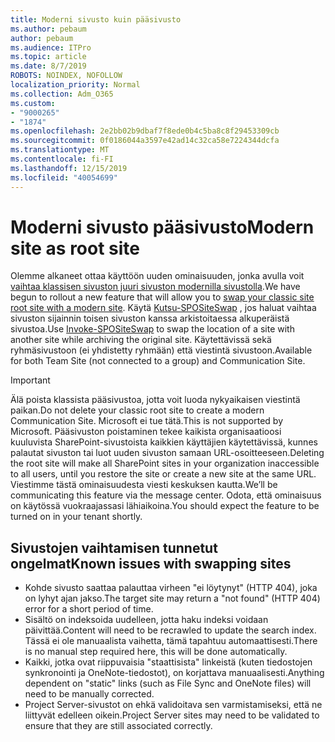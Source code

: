 ```yaml
---
title: Moderni sivusto kuin pääsivusto
ms.author: pebaum
author: pebaum
ms.audience: ITPro
ms.topic: article
ms.date: 8/7/2019
ROBOTS: NOINDEX, NOFOLLOW
localization_priority: Normal
ms.collection: Adm_O365
ms.custom:
- "9000265"
- "1874"
ms.openlocfilehash: 2e2bb02b9dbaf7f8ede0b4c5ba8c8f29453309cb
ms.sourcegitcommit: 0f0186044a3597e42ad14c32ca58e7224344dcfa
ms.translationtype: MT
ms.contentlocale: fi-FI
ms.lasthandoff: 12/15/2019
ms.locfileid: "40054699"
---
```

# <a name="modern-site-as-root-site"></a><span data-ttu-id="a2517-102">Moderni sivusto pääsivusto</span><span class="sxs-lookup"><span data-stu-id="a2517-102">Modern site as root site</span></span>

<span data-ttu-id="a2517-103">Olemme alkaneet ottaa käyttöön uuden ominaisuuden, jonka avulla voit [vaihtaa klassisen sivuston juuri sivuston modernilla sivustolla](https://docs.microsoft.com/sharepoint/modern-root-site).</span><span class="sxs-lookup"><span data-stu-id="a2517-103">We have begun to rollout a new feature that will allow you to [swap your classic site root site with a modern site](https://docs.microsoft.com/sharepoint/modern-root-site).</span></span> <span data-ttu-id="a2517-104">Käytä [Kutsu-SPOSiteSwap](https://docs.microsoft.com/powershell/module/sharepoint-online/invoke-spositeswap?view=sharepoint-ps) , jos haluat vaihtaa sivuston sijainnin toisen sivuston kanssa arkistoitaessa alkuperäistä sivustoa.</span><span class="sxs-lookup"><span data-stu-id="a2517-104">Use [Invoke-SPOSiteSwap](https://docs.microsoft.com/powershell/module/sharepoint-online/invoke-spositeswap?view=sharepoint-ps) to swap the location of a site with another site while archiving the original site.</span></span> <span data-ttu-id="a2517-105">Käytettävissä sekä ryhmäsivustoon (ei yhdistetty ryhmään) että viestintä sivustoon.</span><span class="sxs-lookup"><span data-stu-id="a2517-105">Available for both Team Site (not connected to a group) and Communication Site.</span></span>

>[!Important]
> <span data-ttu-id="a2517-106">Älä poista klassista pääsivustoa, jotta voit luoda nykyaikaisen viestintä paikan.</span><span class="sxs-lookup"><span data-stu-id="a2517-106">Do not delete your classic root site to create a modern Communication Site.</span></span> <span data-ttu-id="a2517-107">Microsoft ei tue tätä.</span><span class="sxs-lookup"><span data-stu-id="a2517-107">This is not supported by Microsoft.</span></span> <span data-ttu-id="a2517-108">Pääsivuston poistaminen tekee kaikista organisaatioosi kuuluvista SharePoint-sivustoista kaikkien käyttäjien käytettävissä, kunnes palautat sivuston tai luot uuden sivuston samaan URL-osoitteeseen.</span><span class="sxs-lookup"><span data-stu-id="a2517-108">Deleting the root site will make all SharePoint sites in your organization inaccessible to all users, until you restore the site or create a new site at the same URL.</span></span> <span data-ttu-id="a2517-109">Viestimme tästä ominaisuudesta viesti keskuksen kautta.</span><span class="sxs-lookup"><span data-stu-id="a2517-109">We’ll be communicating this feature via the message center.</span></span> <span data-ttu-id="a2517-110">Odota, että ominaisuus on käytössä vuokraajassasi lähiaikoina.</span><span class="sxs-lookup"><span data-stu-id="a2517-110">You should expect the feature to be turned on in your tenant shortly.</span></span>

## <a name="known-issues-with-swapping-sites"></a><span data-ttu-id="a2517-111">Sivustojen vaihtamisen tunnetut ongelmat</span><span class="sxs-lookup"><span data-stu-id="a2517-111">Known issues with swapping sites</span></span>
- <span data-ttu-id="a2517-112">Kohde sivusto saattaa palauttaa virheen "ei löytynyt" (HTTP 404), joka on lyhyt ajan jakso.</span><span class="sxs-lookup"><span data-stu-id="a2517-112">The target site may return a "not found" (HTTP 404) error for a short period of time.</span></span>
- <span data-ttu-id="a2517-113">Sisältö on indeksoida uudelleen, jotta haku indeksi voidaan päivittää.</span><span class="sxs-lookup"><span data-stu-id="a2517-113">Content will need to be recrawled to update the search index.</span></span> <span data-ttu-id="a2517-114">Tässä ei ole manuaalista vaihetta, tämä tapahtuu automaattisesti.</span><span class="sxs-lookup"><span data-stu-id="a2517-114">There is no manual step required here, this will be done automatically.</span></span>
- <span data-ttu-id="a2517-115">Kaikki, jotka ovat riippuvaisia "staattisista" linkeistä (kuten tiedostojen synkronointi ja OneNote-tiedostot), on korjattava manuaalisesti.</span><span class="sxs-lookup"><span data-stu-id="a2517-115">Anything dependent on "static" links (such as File Sync and OneNote files) will need to be manually corrected.</span></span>
- <span data-ttu-id="a2517-116">Project Server-sivustot on ehkä validoitava sen varmistamiseksi, että ne liittyvät edelleen oikein.</span><span class="sxs-lookup"><span data-stu-id="a2517-116">Project Server sites may need to be validated to ensure that they are still associated correctly.</span></span> 
